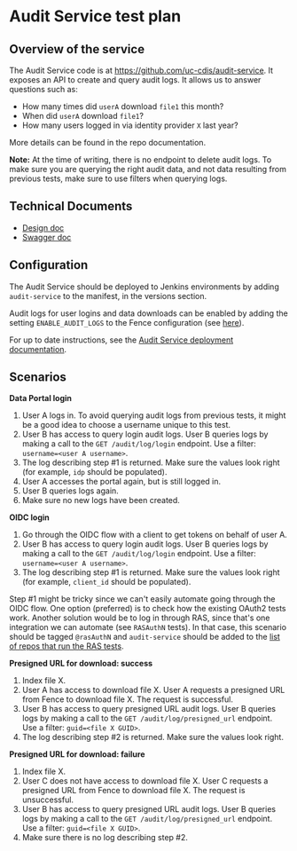 # Audit Service test plan

## Overview of the service

The Audit Service code is at https://github.com/uc-cdis/audit-service. It exposes an API to create and query audit logs. It allows us to answer questions such as:
- How many times did `userA` download `file1` this month?
- When did `userA` download `file1`?
- How many users logged in via identity provider `X` last year?

More details can be found in the repo documentation.

**Note:** At the time of writing, there is no endpoint to delete audit logs. To make sure you are querying the right audit data, and not data resulting from previous tests, make sure to use filters when querying logs.

## Technical Documents

- [Design doc](https://docs.google.com/document/d/1xcuU4QT1fYN69pmJo-emswvnTpiuWFa1xm7Air67aaw/edit?pli=1#heading=h.f061qmehfpgz)
- [Swagger doc](https://petstore.swagger.io/?url=https://raw.githubusercontent.com/uc-cdis/audit-service/master/docs/openapi.yaml)

## Configuration

The Audit Service should be deployed to Jenkins environments by adding `audit-service` to the manifest, in the versions section.

Audit logs for user logins and data downloads can be enabled by adding the setting `ENABLE_AUDIT_LOGS` to the Fence configuration (see [here](https://github.com/uc-cdis/fence/blob/1c850d07e54f8527dbde182fdd9dd593d18f660e/fence/config-default.yaml#L586-L588)).

For up to date instructions, see the [Audit Service deployment documentation](https://github.com/uc-cdis/audit-service/blob/master/docs/how-to/deployment.md).

## Scenarios

**Data Portal login**

1. User A logs in. To avoid querying audit logs from previous tests, it might be a good idea to choose a username unique to this test.
2. User B has access to query login audit logs. User B queries logs by making a call to the `GET /audit/log/login` endpoint. Use a filter: `username=<user A username>`.
3. The log describing step #1 is returned. Make sure the values look right (for example, `idp` should be populated).
4. User A accesses the portal again, but is still logged in.
5. User B queries logs again.
6. Make sure no new logs have been created.

**OIDC login**

1. Go through the OIDC flow with a client to get tokens on behalf of user A.
2. User B has access to query login audit logs. User B queries logs by making a call to the `GET /audit/log/login` endpoint. Use a filter: `username=<user A username>`.
3. The log describing step #1 is returned. Make sure the values look right (for example, `client_id` should be populated).

Step #1 might be tricky since we can't easily automate going through the OIDC flow. One option (preferred) is to check how the existing OAuth2 tests work. Another solution would be to log in through RAS, since that's one integration we can automate (see `RASAuthN` tests). In that case, this scenario should be tagged `@rasAuthN` and `audit-service` should be added to the [list of repos that run the RAS tests](https://github.com/uc-cdis/gen3-qa/blob/12e7844941f4f6525388aeabc20cde6bbf87525e/run-tests.sh#L288).

**Presigned URL for download: success**

1. Index file X.
2. User A has access to download file X. User A requests a presigned URL from Fence to download file X. The request is successful.
3. User B has access to query presigned URL audit logs. User B queries logs by making a call to the `GET /audit/log/presigned_url` endpoint. Use a filter: `guid=<file X GUID>`.
4. The log describing step #2 is returned. Make sure the values look right.

**Presigned URL for download: failure**

1. Index file X.
2. User C does not have access to download file X. User C requests a presigned URL from Fence to download file X. The request is unsuccessful.
3. User B has access to query presigned URL audit logs. User B queries logs by making a call to the `GET /audit/log/presigned_url` endpoint. Use a filter: `guid=<file X GUID>`.
4. Make sure there is no log describing step #2.
